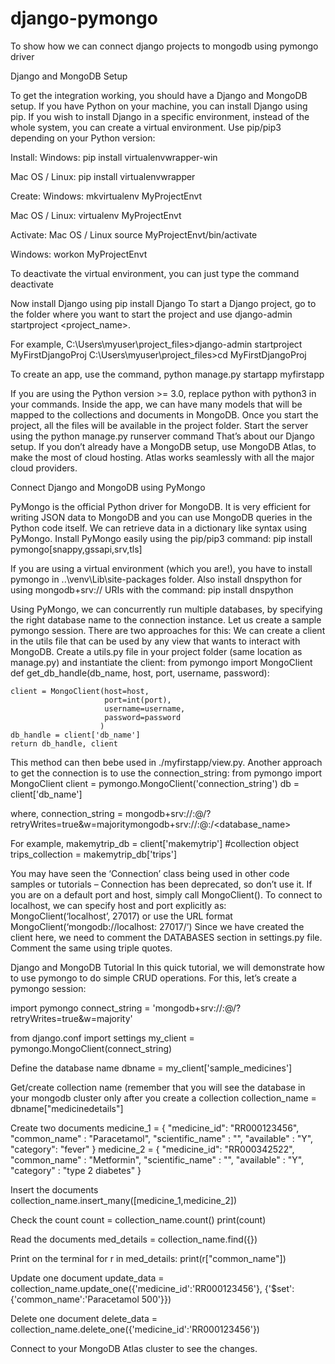# django-pymongo
To show how we can connect django projects to mongodb using pymongo driver

Django and MongoDB Setup

To get the integration working, you should have a Django and MongoDB setup. If you have Python on your machine, you can install Django using pip. If you wish to install Django in a specific environment, instead of the whole system, you can create a virtual environment. Use pip/pip3 depending on your Python version: 

Install:
Windows:
pip install virtualenvwrapper-win


Mac OS / Linux:
pip install virtualenvwrapper


Create:
Windows:
mkvirtualenv MyProjectEnvt


Mac OS / Linux:
virtualenv MyProjectEnvt


Activate:
Mac OS / Linux
source MyProjectEnvt/bin/activate


Windows:
workon MyProjectEnvt


To deactivate the virtual environment, you can just type the command deactivate


Now install Django using pip install Django
To start a Django project, go to the folder where you want to start the project and use 
django-admin startproject <project_name>. 


For example,
C:\Users\myuser\project_files>django-admin startproject MyFirstDjangoProj
C:\Users\myuser\project_files>cd MyFirstDjangoProj


To create an app, use the command, 
python manage.py startapp myfirstapp


If you are using the Python version >= 3.0, replace python with python3 in your commands.
Inside the app, we can have many models that will be mapped to the collections and documents in MongoDB.
Once you start the project, all the files will be available in the project folder. Start the server using the python manage.py runserver command
That’s about our Django setup.
If you don’t already have a MongoDB setup, use MongoDB Atlas, to make the most of cloud hosting. Atlas works seamlessly with all the major cloud providers.

Connect Django and MongoDB using PyMongo

PyMongo is the official Python driver for MongoDB. It is very efficient for writing JSON data to MongoDB and you can use MongoDB queries in the Python code itself. We can retrieve data in a dictionary like syntax using PyMongo.
Install PyMongo easily using the pip/pip3 command:
pip install pymongo[snappy,gssapi,srv,tls]


If you are using a virtual environment (which you are!), you have to install pymongo in ..\venv\Lib\site-packages folder.
Also install dnspython for using mongodb+srv:// URIs with the command:
pip install dnspython


Using PyMongo, we can concurrently run multiple databases, by specifying the right database name to the connection instance.
Let us create a sample pymongo session. There are two approaches for this:
We can create a client in the utils file that can be used by any view that wants to interact with MongoDB. Create a utils.py file in your project folder (same location as manage.py) and instantiate the client:
from pymongo import MongoClient
def get_db_handle(db_name, host, port, username, password):

    client = MongoClient(host=host,
                         port=int(port),
                         username=username,
                         password=password
                        )
    db_handle = client['db_name']
    return db_handle, client


This method can then bebe used in ./myfirstapp/view.py. 
Another approach to get the connection is to use the connection_string:
from pymongo import MongoClient
client = pymongo.MongoClient('connection_string')
db = client['db_name']


where,
connection_string = mongodb+srv://<username>:<password>@<atlas cluster>/<myFirstDatabase>?retryWrites=true&w=majoritymongodb+srv://<username>:<password>@<ip-address>:<port>/<database_name>


For example,
makemytrip_db = client['makemytrip']
#collection object
trips_collection = makemytrip_db['trips']


You may have seen the ‘Connection’ class being used in other code samples or tutorials – Connection has been deprecated, so don’t use it. 
If you are on a default port and host, simply call MongoClient(). To connect to localhost, we can specify host and port explicitly as: MongoClient(‘localhost’, 27017) or use the URL format MongoClient(‘mongodb://localhost: 27017/’)
Since we have created the client here, we need to comment the DATABASES section in settings.py file. Comment the same using triple quotes.

Django and MongoDB Tutorial 
In this quick tutorial, we will demonstrate how to use pymongo to do simple CRUD operations. For this, let’s create a pymongo session:

import pymongo
connect_string = 'mongodb+srv://<username>:<password>@<atlas cluster>/<myFirstDatabase>?retryWrites=true&w=majority' 

from django.conf import settings
my_client = pymongo.MongoClient(connect_string)

Define the database name
dbname = my_client['sample_medicines']

Get/create collection name (remember that you will see the database in your mongodb cluster only after you create a collection
collection_name = dbname["medicinedetails"]

Create two documents
medicine_1 = {
    "medicine_id": "RR000123456",
    "common_name" : "Paracetamol",
    "scientific_name" : "",
    "available" : "Y",
    "category": "fever"
}
medicine_2 = {
    "medicine_id": "RR000342522",
    "common_name" : "Metformin",
    "scientific_name" : "",
    "available" : "Y",
    "category" : "type 2 diabetes"
}


Insert the documents
collection_name.insert_many([medicine_1,medicine_2])


Check the count
count = collection_name.count()
print(count)

Read the documents
med_details = collection_name.find({})


Print on the terminal
for r in med_details:
	print(r["common_name"])


Update one document
update_data = collection_name.update_one({'medicine_id':'RR000123456'}, {'$set':{'common_name':'Paracetamol 500'}})

Delete one document
delete_data = collection_name.delete_one({'medicine_id':'RR000123456'})

Connect to your MongoDB Atlas cluster to see the changes.
